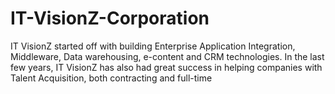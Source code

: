 # IT-VisionZ-Corporation
IT VisionZ started off with building Enterprise Application Integration, Middleware, Data warehousing, e-content and CRM technologies. In the last few years, IT VisionZ has also had great success in helping companies with Talent Acquisition, both contracting and full-time
